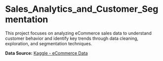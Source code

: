 # Sales_Analytics_and_Customer_Segmentation

This project focuses on analyzing eCommerce sales data to understand customer behavior and identify key trends through data cleaning, exploration, and segmentation techniques.

**Data Source:** [Kaggle - eCommerce Data](https://www.kaggle.com/datasets/carrie1/ecommerce-data/data)
